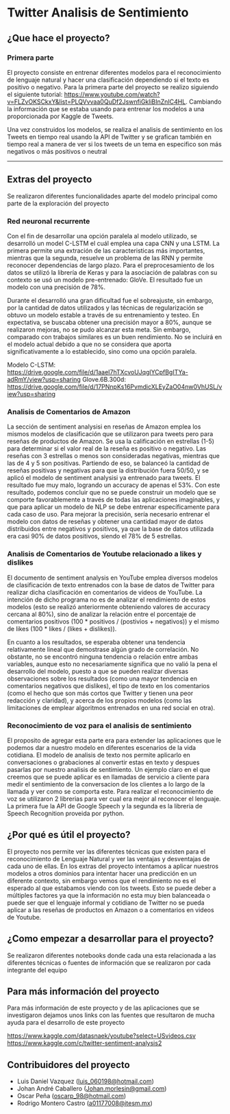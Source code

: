 # Twitter Analisis de Sentimiento

## ¿Que hace el proyecto?

### Primera parte
El proyecto consiste en entrenar diferentes modelos para el reconocimiento de lenguaje natural y hacer una clasificación dependiendo si el texto es positivo o negativo.
Para la primera parte del proyecto se realizo siguiendo el siguiente tutorial: https://www.youtube.com/watch?v=FLZvOKSCkxY&list=PLQVvvaa0QuDf2JswnfiGkliBInZnIC4HL. Cambiando
la información que se estaba usando para entrenar los modelos a una proporcionada por Kaggle de Tweets.

Una vez construidos los modelos, se realiza el analisis de sentimiento en los Tweets en tiempo real usando la API de Twitter y se grafican también en tiempo real a manera de ver si los tweets de un tema en especifico son más negativos o más positivos o neutral

---
## Extras del proyecto
Se realizaron diferentes funcionalidades aparte del modelo principal como parte de la exploración del proyecto

### Red neuronal recurrente 
Con el fin de desarrollar una opción paralela al modelo utilizado, se desarrolló un model C-LSTM el cuál emplea una capa CNN y una LSTM. La primera permite una extración de las caracteristicas más importantes, mientras que la segunda, resuelve un problema de las RNN y permite reconocer dependencias de largo plazo. Para el preprocesamiento de los datos se utilizó la librería de Keras y para la asociación de palabras con su contexto se usó un modelo pre-entrenado: GloVe. El resultado fue un modelo con una precisión de 78%.

Durante el desarrolló una gran dificultad fue el sobreajuste, sin embargo, por la cantidad de datos utilizados y las técnicas de regularización se obtuvo un modelo estable a través de su entrenamiento y testeo. En expectativa, se buscaba obtener una precisión mayor a 80%, aunque se realizaron mejoras, no se pudo alcanzar esta meta. Sin embargo, comparado con trabajos similares es un buen rendimiento. No se incluirá en el modelo actual debido a que no se considera que aporta significativamente a lo establecido, sino como una opción paralela.

Modelo C-LSTM: https://drive.google.com/file/d/1aaeI7hTXcvoUJqglYCpfBgITYa-adRmY/view?usp=sharing
Glove.6B.300d: https://drive.google.com/file/d/17PNnpKs16PvmdicXLEyZaO04nw0VhUSL/view?usp=sharing

### Analisis de Comentarios de Amazon
La sección de sentiment analysisi en reseñas de Amazon emplea los mismos modelos de clasificación que se utilizaron para tweets pero para reseñas de productos de Amazon. Se usa la calificación en estrellas (1-5) para determinar si el valor real de la reseña es positivo o negativo. Las reseñas con 3 estrellas o menos son consideradas negativas, mientras que las de 4 y 5 son positivas. Partiendo de eso, se balanceó la cantidad de reseñas positivas y negativas para que la distribución fuera 50/50, y se aplicó el modelo de sentiment analysisi ya entrenado para tweets. El resultado fue muy malo, logrando un accuracy de apenas el 53%. Con este resultado, podemos concluir que no se puede construir un modelo que se comporte favorablemente a través de todas las aplicaciones imaginables, y que para aplicar un modelo de NLP se debe entrenar específicamente para cada caso de uso. Para mejorar la precisión, sería necesario entrenar el modelo con datos de reseñas y obtener una cantidad mayor de datos distribuidos entre negativos y positivos, ya que la base de datos utilizada era casi 90% de datos positivos, siendo el 78% de 5 estrellas.

### Analisis de Comentarios de Youtube relacionado a likes y dislikes
El documento de sentiment analysis en YouTube emplea diversos modelos de clasificación de texto entrenados con la base de datos de Twitter para realizar dicha clasificación en comentarios de videos de YouTube. La intención de dicho programa no es de analizar el rendimiento de estos modelos (esto se realizó anteriormente obteniendo valores de accuracy cercana al 80%), sino de analizar la relación entre el porcentaje de comentarios positivos (100 * positivos / (postivios + negativos)) y el mismo de likes (100 * likes / (likes + dislikes)).

En cuanto a los resultados, se esperaba obtener una tendencia relativamente lineal que demostrase algún grado de correlación. No obstante, no se encontró ninguna tendencia o relación entre ambas variables, aunque esto no necesariamente significa que no valió la pena el desarrollo del modelo, puesto a que se pueden realizar diversas observaciones sobre los resultados (como una mayor tendencia en comentarios negativos que dislikes), el tipo de texto en los comentarios (como el hecho que son más cortos que Twitter y tienen una peor redacción y claridad), y acerca de los propios modelos (como las limitaciones de emplear algoritmos entrenados en una red social en otra).

### Reconocimiento de voz para el analisis de sentimiento
El proposito de agregar esta parte era para extender las aplicaciones que le podemos dar a nuestro modelo en diferentes escenarios de la vida cotidiana. El modelo de analisis de texto nos permite aplicarlo en conversaciones o grabaciones al convertir estas en texto y despues pasarlas por nuestro analisis de sentimiento. Un ejemplo claro en el que creemos que se puede aplicar es en llamadas de servicio a cliente para medir el sentimiento de la conversacion de los clientes a lo largo de la llamada y ver como se comporta este.
Para realizar el reconocimiento de voz se utilizaron 2 librerias para ver cual era mejor al reconocer el lenguaje. La primera fue la API de Google Speech y la segunda es la libreria de Speech Recognition proveida por python.

## ¿Por qué es útil el proyecto?
El proyecto nos permite ver las diferentes técnicas que existen para el reconocimiento de Lenguaje Natural y ver las ventajas y desventajas de cada uno de ellas. 
En los extras del proyecto intentamos a aplicar nuestros modelos a otros dominios para intentar hacer una predicción en un diferente contexto, sin embargo vemos que el rendimiento no es el esperado al que estabamos viendo con los tweets.
Esto se puede deber a múltiples factores ya que la información no esta muy bien balanceada o puede ser que el lenguaje informal y cotidiano de Twitter no se pueda aplicar a las reseñas de productos en Amazon o a comentarios en videos de Youtube.

## ¿Como empezar a desarrollar para el proyecto?
Se realizaron diferentes notebooks donde cada una esta relacionada a las diferentes técnicas o fuentes de información que se realizaron por cada integrante del equipo

## Para más información del proyecto
Para más información de este proyecto y de las aplicaciones que se investigaron dejamos unos links con las fuentes que resultaron de mucha ayuda para el desarrollo de este proyecto

https://www.kaggle.com/datasnaek/youtube?select=USvideos.csv
https://www.kaggle.com/c/twitter-sentiment-analysis2

## Contribuidores del proyecto
- Luis Daniel Vazquez (luis_060198@hotmail.com)
- Johan André Caballero (Johan.morlesin@gmail.com)
- Oscar Peña (oscarp_98@hotmail.com)
- Rodrigo Montero Castro (a01177008@itesm.mx)

